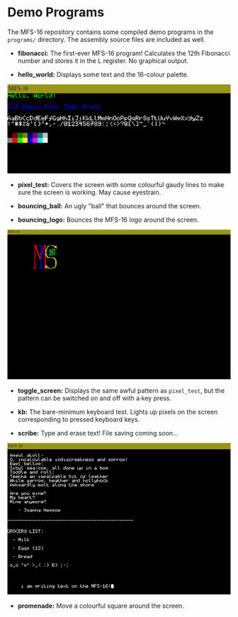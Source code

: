# Demo Programs

The MFS-16 repository contains some compiled demo programs in the `programs/` directory. The assembly source files are included as well.

- **fibonacci:** The first-ever MFS-16 program! Calculates the 12th Fibonacci number and stores it in the L register. No graphical output.

- **hello_world:** Displays some text and the 16-colour palette.

![Hello World](./image/hello_world.png)

- **pixel_test:** Covers the screen with some colourful gaudy lines to make sure the screen is working. May cause eyestrain.

- **bouncing_ball:** An ugly "ball" that bounces around the screen.

- **bouncing_logo:** Bounces the MFS-16 logo around the screen.

![Bouncing Logo](./image/bouncing_logo.png)

- **toggle_screen:** Displays the same awful pattern as `pixel_test`, but the pattern can be switched on and off with a key press.

- **kb:** The bare-minimum keyboard test. Lights up pixels on the screen corresponding to pressed keyboard keys.

- **scribe:** Type and erase text! File saving coming soon...

![Scribe](./image/scribe.png)

- **promenade:** Move a colourful square around the screen.
